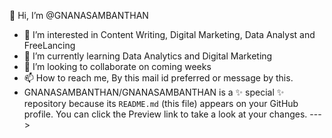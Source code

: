 👋 Hi, I’m @GNANASAMBANTHAN
- 👀 I’m interested in Content Writing, Digital Marketing, Data Analyst and FreeLancing
- 🌱 I’m currently learning Data Analytics and Digital Marketing
- 💞️ I’m looking to collaborate on coming weeks 
- 📫 How to reach me, By this mail id preferred or message by this.
- GNANASAMBANTHAN/GNANASAMBANTHAN is a ✨ special ✨ repository because its `README.md` (this file) appears on your GitHub profile.
You can click the Preview link to take a look at your changes.
--->

